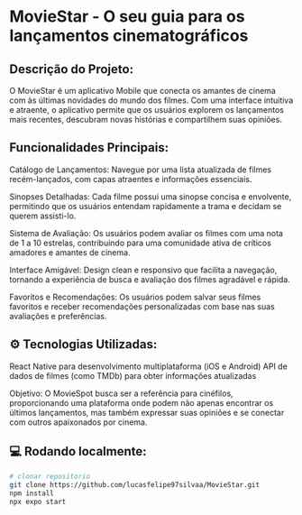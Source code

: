 # MovieStar - O seu guia para os lançamentos cinematográficos

## Descrição do Projeto:

O MovieStar é um aplicativo Mobile que conecta os amantes de cinema com às últimas novidades do mundo dos filmes. Com uma interface intuitiva e atraente, o aplicativo permite que os usuários explorem os lançamentos mais recentes, descubram novas histórias e compartilhem suas opiniões.

## Funcionalidades Principais:

Catálogo de Lançamentos: Navegue por uma lista atualizada de filmes recém-lançados, com capas atraentes e informações essenciais.

Sinopses Detalhadas: Cada filme possui uma sinopse concisa e envolvente, permitindo que os usuários entendam rapidamente a trama e decidam se querem assisti-lo.

Sistema de Avaliação: Os usuários podem avaliar os filmes com uma nota de 1 a 10 estrelas, contribuindo para uma comunidade ativa de críticos amadores e amantes de cinema.

Interface Amigável: Design clean e responsivo que facilita a navegação, tornando a experiência de busca e avaliação dos filmes agradável e rápida.

Favoritos e Recomendações: Os usuários podem salvar seus filmes favoritos e receber recomendações personalizadas com base nas suas avaliações e preferências.

## ⚙️ Tecnologias Utilizadas:

React Native para desenvolvimento multiplataforma (iOS e Android)
API de dados de filmes (como TMDb) para obter informações atualizadas

Objetivo: O MovieSpot busca ser a referência para cinéfilos, proporcionando uma plataforma onde podem não apenas encontrar os últimos lançamentos, mas também expressar suas opiniões e se conectar com outros apaixonados por cinema.

## 💻 Rodando localmente: 
```bash
# clonar repositorio  
git clone https://github.com/lucasfelipe97silvaa/MovieStar.git
npm install
npx expo start
```
